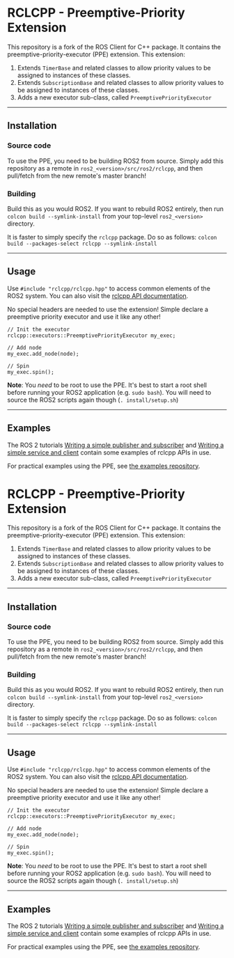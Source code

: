# RCLCPP - Preemptive-Priority Extension

This repository is a fork of the ROS Client for C++ package. It contains the preemptive-priority-executor (PPE) extension. This extension: 

1. Extends `TimerBase` and related classes to allow priority values to be assigned to instances of these classes.
2. Extends `SubscriptionBase` and related classes to allow priority values to be assigned to instances of these classes.
3. Adds a new executor sub-class, called `PreemptivePriorityExecutor`

---

## Installation 

### Source code

To use the PPE, you need to be building ROS2 from source. Simply add this repository as a remote in `ros2_<version>/src/ros2/rclcpp`, and then pull/fetch from the new remote's master branch!

### Building

Build this as you would ROS2. If you want to rebuild ROS2 entirely, then run `colcon build --symlink-install` from your top-level `ros2_<version>` directory. 

It is faster to simply specify the `rclcpp` package. Do so as follows: `colcon build --packages-select rclcpp --symlink-install`

---

## Usage

Use `#include "rclcpp/rclcpp.hpp"` to access common elements of the ROS2 system. You can also visit the [rclcpp API documentation](http://docs.ros2.org/latest/api/rclcpp/). 

No special headers are needed to use the extension! Simple declare a preemptive priority executor and use it like any other!

```
// Init the executor
rclcpp::executors::PreemptivePriorityExecutor my_exec;

// Add node
my_exec.add_node(node);

// Spin
my_exec.spin();
```

**Note**: You *need* to be root to use the PPE. It's best to start a root shell before running your ROS2 application (e.g. `sudo bash`). You will need to source the ROS2 scripts again though (`. install/setup.sh`)

---
## Examples

The ROS 2 tutorials [Writing a simple publisher and subscriber](https://index.ros.org/doc/ros2/Tutorials/Writing-A-Simple-Cpp-Publisher-And-Subscriber/)
and [Writing a simple service and client](https://index.ros.org/doc/ros2/Tutorials/Writing-A-Simple-Cpp-Service-And-Client/)
contain some examples of rclcpp APIs in use.

For practical examples using the PPE, see [the examples repository](https://github.com/Micrified/RCLCPP-PPE-Examples).

# RCLCPP - Preemptive-Priority Extension

This repository is a fork of the ROS Client for C++ package. It contains the preemptive-priority-executor (PPE) extension. This extension: 

1. Extends `TimerBase` and related classes to allow priority values to be assigned to instances of these classes.
2. Extends `SubscriptionBase` and related classes to allow priority values to be assigned to instances of these classes.
3. Adds a new executor sub-class, called `PreemptivePriorityExecutor`

---

## Installation 

### Source code

To use the PPE, you need to be building ROS2 from source. Simply add this repository as a remote in `ros2_<version>/src/ros2/rclcpp`, and then pull/fetch from the new remote's master branch!

### Building

Build this as you would ROS2. If you want to rebuild ROS2 entirely, then run `colcon build --symlink-install` from your top-level `ros2_<version>` directory. 

It is faster to simply specify the `rclcpp` package. Do so as follows: `colcon build --packages-select rclcpp --symlink-install`

---

## Usage

Use `#include "rclcpp/rclcpp.hpp"` to access common elements of the ROS2 system. You can also visit the [rclcpp API documentation](http://docs.ros2.org/latest/api/rclcpp/). 

No special headers are needed to use the extension! Simple declare a preemptive priority executor and use it like any other!

```
// Init the executor
rclcpp::executors::PreemptivePriorityExecutor my_exec;

// Add node
my_exec.add_node(node);

// Spin
my_exec.spin();
```

**Note**: You *need* to be root to use the PPE. It's best to start a root shell before running your ROS2 application (e.g. `sudo bash`). You will need to source the ROS2 scripts again though (`. install/setup.sh`)

---
## Examples

The ROS 2 tutorials [Writing a simple publisher and subscriber](https://index.ros.org/doc/ros2/Tutorials/Writing-A-Simple-Cpp-Publisher-And-Subscriber/)
and [Writing a simple service and client](https://index.ros.org/doc/ros2/Tutorials/Writing-A-Simple-Cpp-Service-And-Client/)
contain some examples of rclcpp APIs in use.

For practical examples using the PPE, see [the examples repository](https://github.com/Micrified/RCLCPP-PPE-Examples).

